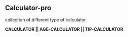 ## Calculator-pro
collection of different type of calculator 

**CALCULATOR || AGE-CALCULATOR || TIP-CALCULATOR**
